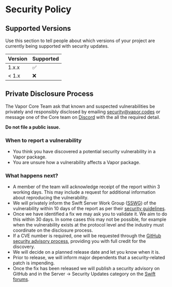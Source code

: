 # Security Policy

## Supported Versions

Use this section to tell people about which versions of your project are
currently being supported with security updates.

| Version | Supported          |
| ------- | ------------------ |
| 1.x.x   | :white_check_mark: |
| < 1.x   | :x:                |

## Private Disclosure Process

The Vapor Core Team ask that known and suspected vulnerabilities be privately and responsibly disclosed by emailing [security@vapor.codes](security@vapor.codes) or message one of the Core team on [Discord](http://vapor.team) with the all the required detail.

**Do not file a public issue.**

### When to report a vulnerability

* You think you have discovered a potential security vulnerability in a Vapor package.
* You are unsure how a vulnerability affects a Vapor package.

### What happens next?

* A member of the team will acknowledge receipt of the report within 3 working days. This may include a request for additional information about reproducing the vulnerability.
* We will privately inform the Swift Server Work Group ([SSWG](https://github.com/swift-server/sswg)) of the vulnerability within 10 days of the report as per their [security guidelines](https://github.com/swift-server/sswg/blob/main/security/README.md).
* Once we have identified a fix we may ask you to validate it. We aim to do this within 30 days. In some cases this may not be possible, for example when the vulnerability exists at the protocol level and the industry must coordinate on the disclosure process.
* If a CVE number is required, one will be requested through the [GitHub security advisory process](https://docs.github.com/en/code-security/security-advisories), providing you with full credit for the discovery.
* We will decide on a planned release date and let you know when it is.
* Prior to release, we will inform major dependents that a security-related patch is impending.
* Once the fix has been released we will publish a security advisory on GitHub and in the Server → Security Updates category on the [Swift forums](https://forums.swift.org/c/server/security-updates/).
